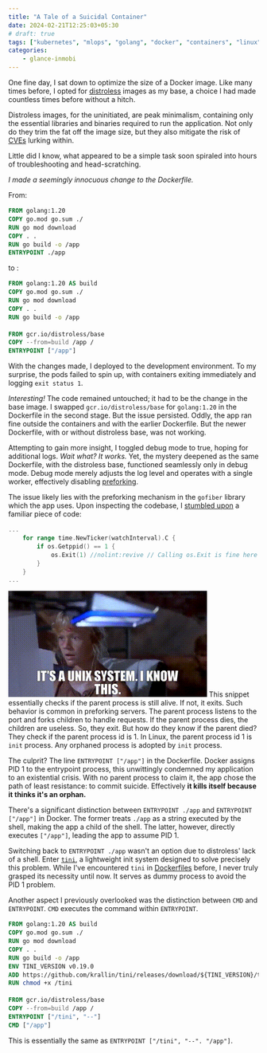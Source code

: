 ```yaml
---
title: "A Tale of a Suicidal Container"
date: 2024-02-21T12:25:03+05:30
# draft: true
tags: ["kubernetes", "mlops", "golang", "docker", "containers", "linux", "tini"]
categories:
    - glance-inmobi
---
```

One fine day, I sat down to optimize the size of a Docker image. Like many times before, I opted for [distroless](https://github.com/GoogleContainerTools/distroless) images as my base, a choice I had made countless times before without a hitch.

Distroless images, for the uninitiated, are peak minimalism, containing only the essential libraries and binaries required to run the application. Not only do they trim the fat off the image size, but they also mitigate the risk of [CVEs](https://www.cve.org/About/Overview) lurking within.

Little did I know, what appeared to be a simple task soon spiraled into hours of troubleshooting and head-scratching.

_I made a seemingly innocuous change to the Dockerfile._

From:
```dockerfile
FROM golang:1.20
COPY go.mod go.sum ./
RUN go mod download
COPY . .
RUN go build -o /app
ENTRYPOINT ./app
```
to :
```dockerfile
FROM golang:1.20 AS build
COPY go.mod go.sum ./
RUN go mod download
COPY . .
RUN go build -o /app

FROM gcr.io/distroless/base
COPY --from=build /app /
ENTRYPOINT ["/app"]
```
With the changes made, I deployed to the development environment. To my surprise, the pods failed to spin up, with containers exiting immediately and logging `exit status 1`.

_Interesting!_ The code remained untouched; it had to be the change in the base image. I swapped `gcr.io/distroless/base` for `golang:1.20` in the Dockerfile in the second stage. But the issue persisted. Oddly, the app ran fine outside the containers and with the earlier Dockerfile. But the newer Dockerfile, with or without distroless base, was not working.

Attempting to gain more insight, I toggled debug mode to true, hoping for additional logs.  _Wait what? It works._ Yet, the mystery deepened as the same Dockerfile, with the distroless base, functioned seamlessly only in debug mode. Debug mode merely adjusts the log level and operates with a single worker, effectively disabling [preforking](https://www.oreilly.com/library/view/web-performance-tuning/1565923790/apbs08.html).

The issue likely lies with the preforking mechanism in the `gofiber` library which the app uses. Upon inspecting the codebase, I [stumbled upon](https://github.com/gofiber/fiber/blob/5e30112d08b1a76f38f838a175988a3712846bd7/prefork.go#L157-L161) a familiar piece of code:
```go
...
	for range time.NewTicker(watchInterval).C {
		if os.Getppid() == 1 {
			os.Exit(1) //nolint:revive // Calling os.Exit is fine here in the prefork
		}
	}
...
```
![I know this gif](/images/A-tale-of-suicidal-container/I-know-this.gif)
This snippet essentially checks if the parent process is still alive. If not, it exits. Such behavior is common in preforking servers. The parent process listens to the port and forks children to handle requests. If the parent process dies, the children are useless. So, they exit. But how do they know if the parent died? They check if the parent process id is 1. In Linux, the parent process id 1 is `init` process. Any orphaned process is adopted by `init` process.

The culprit? The line `ENTRYPOINT ["/app"]` in the Dockerfile. Docker assigns PID 1 to the entrypoint process, this unwittingly condemned my application to an existential crisis. With no parent process to claim it, the app chose the path of least resistance: to commit suicide. Effectively **it kills itself because it thinks it's an orphan.**

There's a significant distinction between `ENTRYPOINT ./app` and `ENTRYPOINT ["/app"]` in Docker. The former treats `./app` as a string executed by the shell, making the app a child of the shell. The latter, however, directly executes `["/app"]`, leading the app to assume PID 1.

Switching back to `ENTRYPOINT ./app` wasn't an option due to distroless' lack of a shell. Enter [`tini`](https://github.com/krallin/tini), a lightweight init system designed to solve precisely this problem.  While I've encountered `tini` in [Dockerfiles](https://github.com/argoproj/argo-cd/blob/17ef8b957907c9a1fa4644187330969c0612e8d4/Dockerfile#L146) before, I never truly grasped its necessity until now. It serves as dummy process to avoid the PID 1 problem.

Another aspect I previously overlooked was the distinction between `CMD` and `ENTRYPOINT`. `CMD` executes the command within `ENTRYPOINT`.
```dockerfile
FROM golang:1.20 AS build
COPY go.mod go.sum ./
RUN go mod download
COPY . .
RUN go build -o /app
ENV TINI_VERSION v0.19.0
ADD https://github.com/krallin/tini/releases/download/${TINI_VERSION}/tini /tini
RUN chmod +x /tini

FROM gcr.io/distroless/base
COPY --from=build /app /
ENTRYPOINT ["/tini", "--"]
CMD ["/app"]
```
This is essentially the same as `ENTRYPOINT ["/tini", "--". "/app"]`.

